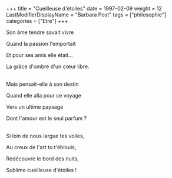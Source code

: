 +++
title = "Cueilleuse d'étoiles"
date = 1997-02-09
weight = 12
LastModifierDisplayName = "Barbara Post"
tags = ["philosophie"]
categories = ["Etre"]
+++

Son âme tendre savait vivre

Quand la passion l'emportait

Et pour ses amis elle était...

La grâce d'ombre d'un cœur libre.

 \
Mais pensait-elle à son destin

Quand elle alla pour ce voyage

Vers un ultime paysage

Dont l'amour est le seul parfum ?

 \
Si loin de nous largue tes voiles,

Au creux de l'art tu t'éblouis,

Redécouvre le bord des nuits,

Sublime cueilleuse d'étoiles !
